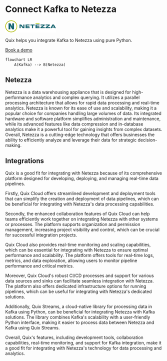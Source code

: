 # Connect Kafka to Netezza

![](./images/logo_1.jpg)

Quix helps you integrate Kafka to Netezza using pure Python.

<div>
<a class="md-button md-button--primary" href="https://share.hsforms.com/1iW0TmZzKQMChk0lxd_tGiw4yjw2?__hstc=175542013.2303933fbd746c0ac86d9ccbe9bc9100.1728383268831.1729603416735.1729620918855.31&__hssc=175542013.1.1729620918855&__hsfp=2132701734" target="_blank" style="margin-right:.5rem;">Book a demo</a>
<br/>
</div>

```mermaid
flowchart LR
    A(Kafka) --> B(Netezza)
```

## Netezza

Netezza is a data warehousing appliance that is designed for high-performance analytics and complex querying. It utilizes a parallel processing architecture that allows for rapid data processing and real-time analytics. Netezza is known for its ease of use and scalability, making it a popular choice for companies handling large volumes of data. Its integrated hardware and software platform simplifies administration and maintenance, while its advanced features like data compression and in-database analytics make it a powerful tool for gaining insights from complex datasets. Overall, Netezza is a cutting-edge technology that offers businesses the ability to efficiently analyze and leverage their data for strategic decision-making.

## Integrations

Quix is a good fit for integrating with Netezza because of its comprehensive platform designed for developing, deploying, and managing real-time data pipelines. 

Firstly, Quix Cloud offers streamlined development and deployment tools that can simplify the creation and deployment of data pipelines, which can be beneficial for integrating with Netezza's data processing capabilities.

Secondly, the enhanced collaboration features of Quix Cloud can help teams efficiently work together on integrating Netezza with other systems or processes. The platform supports organization and permission management, increasing project visibility and control, which can be crucial for successful integration projects.

Quix Cloud also provides real-time monitoring and scaling capabilities, which can be essential for integrating with Netezza to ensure optimal performance and scalability. The platform offers tools for real-time logs, metrics, and data exploration, allowing users to monitor pipeline performance and critical metrics.

Moreover, Quix Cloud's robust CI/CD processes and support for various data sources and sinks can facilitate seamless integration with Netezza. The platform also offers dedicated infrastructure options for running pipelines, which can be useful for integrating with Netezza's dedicated solutions.

Additionally, Quix Streams, a cloud-native library for processing data in Kafka using Python, can be beneficial for integrating Netezza with Kafka solutions. The library combines Kafka's scalability with a user-friendly Python interface, making it easier to process data between Netezza and Kafka using Quix Streams.

Overall, Quix's features, including development tools, collaboration capabilities, real-time monitoring, and support for Kafka integration, make it a good fit for integrating with Netezza's technology for data processing and analytics.

